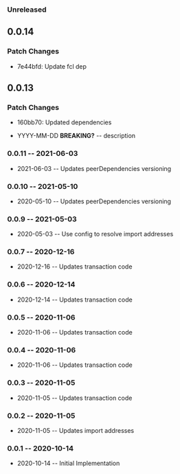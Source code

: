 ### Unreleased

## 0.0.14

### Patch Changes

- 7e44bfd: Update fcl dep

## 0.0.13

### Patch Changes

- 160bb70: Updated dependencies

- YYYY-MM-DD **BREAKING?** -- description

### 0.0.11 -- 2021-06-03

- 2021-06-03 -- Updates peerDependencies versioning

### 0.0.10 -- 2021-05-10

- 2020-05-10 -- Updates peerDependencies versioning

### 0.0.9 -- 2021-05-03

- 2020-05-03 -- Use config to resolve import addresses

### 0.0.7 -- 2020-12-16

- 2020-12-16 -- Updates transaction code

### 0.0.6 -- 2020-12-14

- 2020-12-14 -- Updates transaction code

### 0.0.5 -- 2020-11-06

- 2020-11-06 -- Updates transaction code

### 0.0.4 -- 2020-11-06

- 2020-11-06 -- Updates transaction code

### 0.0.3 -- 2020-11-05

- 2020-11-05 -- Updates transaction code

### 0.0.2 -- 2020-11-05

- 2020-11-05 -- Updates import addresses

### 0.0.1 -- 2020-10-14

- 2020-10-14 -- Initial Implementation
